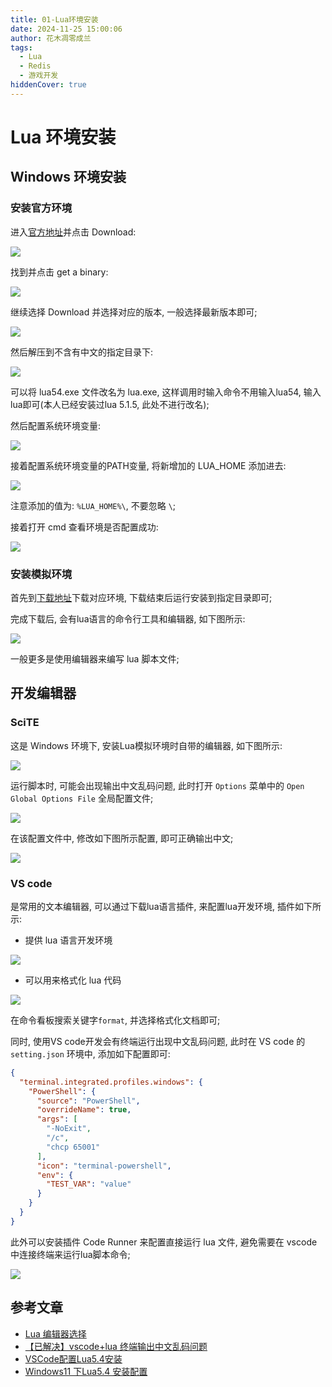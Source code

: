 ```yaml
---
title: 01-Lua环境安装
date: 2024-11-25 15:00:06
author: 花木凋零成兰
tags: 
  - Lua
  - Redis
  - 游戏开发
hiddenCover: true
---
```


# Lua 环境安装

## Windows 环境安装

### 安装官方环境

进入[官方地址](https://www.lua.org/)并点击 Download: 

![](assets/2025-09-17-LZuF52.png)

找到并点击 get a binary:

[//]: # (![]&#40;https://img.upyun.ytazwc.top/blog/202411281213927.png&#41;)
![](assets/2025-09-17-RkEt5X.png)

继续选择 Download 并选择对应的版本, 一般选择最新版本即可;

[//]: # (![]&#40;https://img.upyun.ytazwc.top/blog/202411281214636.png&#41;)
![](assets/2025-09-17-KXFZlP.png)

然后解压到不含有中文的指定目录下:

[//]: # (![]&#40;https://img.upyun.ytazwc.top/blog/202411281215372.png&#41;)
![](assets/2025-09-17-yAowXb.png)


可以将 lua54.exe 文件改名为 lua.exe, 这样调用时输入命令不用输入lua54, 输入lua即可(本人已经安装过lua 5.1.5, 此处不进行改名); 

然后配置系统环境变量:

[//]: # (![]&#40;https://img.upyun.ytazwc.top/blog/202411281217640.png&#41;)
![](assets/2025-09-17-eJFOzZ.png)

接着配置系统环境变量的PATH变量, 将新增加的 LUA_HOME 添加进去:

[//]: # (![]&#40;https://img.upyun.ytazwc.top/blog/202411281218617.png&#41;)
![](assets/2025-09-17-LqxmJo.png)

注意添加的值为: `%LUA_HOME%\`, 不要忽略 `\`;

接着打开 cmd 查看环境是否配置成功:

[//]: # (![]&#40;https://img.upyun.ytazwc.top/blog/202411281220222.png&#41;)
![](assets/2025-09-17-D1DWGh.png)

### 安装模拟环境

首先到[下载地址](https://github.com/rjpcomputing/luaforwindows/releases/tag/v5.1.5-52)下载对应环境, 下载结束后运行安装到指定目录即可;

完成下载后, 会有lua语言的命令行工具和编辑器, 如下图所示:

[//]: # (![]&#40;https://img.upyun.ytazwc.top/blog/202411251533652.png&#41;)
![](assets/2025-09-17-hhlODR.png)

一般更多是使用编辑器来编写 lua 脚本文件;

## 开发编辑器

### SciTE

这是 Windows 环境下, 安装Lua模拟环境时自带的编辑器, 如下图所示:

[//]: # (![]&#40;https://img.upyun.ytazwc.top/blog/202411251536617.png&#41;)
![](assets/2025-09-17-4mECfC.png)

运行脚本时, 可能会出现输出中文乱码问题, 此时打开 `Options` 菜单中的 `Open Global Options File` 全局配置文件;

[//]: # (![]&#40;https://img.upyun.ytazwc.top/blog/202411251539314.png&#41;)
![](assets/2025-09-17-9jYPV8.png)

在该配置文件中, 修改如下图所示配置, 即可正确输出中文;

[//]: # (![]&#40;https://img.upyun.ytazwc.top/blog/202411251540979.png&#41;)
![](assets/2025-09-17-V2Q096.png)

### VS code

是常用的文本编辑器, 可以通过下载lua语言插件, 来配置lua开发环境, 插件如下所示:

- 提供 lua 语言开发环境

[//]: # (![]&#40;https://img.upyun.ytazwc.top/blog/202411251542560.png&#41;)
![](assets/2025-09-17-3bw1iW.png)

- 可以用来格式化 lua 代码

[//]: # (![]&#40;https://img.upyun.ytazwc.top/blog/202411251543982.png&#41;)
![](assets/2025-09-17-RHxPJP.png)

在命令看板搜索关键字`format`, 并选择格式化文档即可;

同时, 使用VS code开发会有终端运行出现中文乱码问题, 此时在 VS code 的 `setting.json` 环境中, 添加如下配置即可:

```json
{
  "terminal.integrated.profiles.windows": {
    "PowerShell": {
      "source": "PowerShell",
      "overrideName": true,
      "args": [
        "-NoExit",
        "/c",
        "chcp 65001"
      ],
      "icon": "terminal-powershell",
      "env": {
        "TEST_VAR": "value"
      }
    }
  }
}
```

此外可以安装插件 Code Runner 来配置直接运行 lua 文件, 避免需要在 vscode 中连接终端来运行lua脚本命令;

[//]: # (![]&#40;https://img.upyun.ytazwc.top/blog/202411281339868.png&#41;)
![](assets/2025-09-17-38V0IN.png)

## 参考文章

- [Lua 编辑器选择](https://www.kancloud.cn/gxlct008/openresty-best-practices-last/2245158)
- [【已解决】vscode+lua 终端输出中文乱码问题](https://blog.csdn.net/weixin_43206271/article/details/138709102?spm=1001.2101.3001.6650.3&utm_medium=distribute.pc_relevant.none-task-blog-2%7Edefault%7EBlogCommendFromBaidu%7ERate-3-138709102-blog-138059011.235%5Ev43%5Epc_blog_bottom_relevance_base2&depth_1-utm_source=distribute.pc_relevant.none-task-blog-2%7Edefault%7EBlogCommendFromBaidu%7ERate-3-138709102-blog-138059011.235%5Ev43%5Epc_blog_bottom_relevance_base2&utm_relevant_index=6)
- [VSCode配置Lua5.4安装](https://blog.csdn.net/m0_53292003/article/details/139182436)
- [Windows11 下Lua5.4 安装配置](https://blog.csdn.net/weixin_44766268/article/details/128736520)